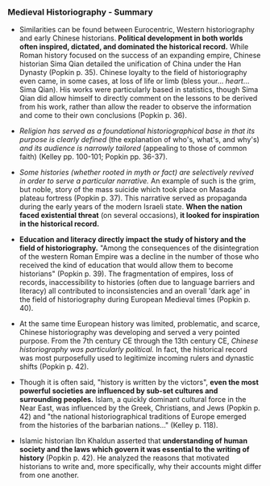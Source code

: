 ### Medieval Historiography - Summary

- Similarities can be found between Eurocentric, Western historiography and early Chinese historians. **Political development in both worlds often inspired, dictated, and dominated the historical record.** While Roman history focused on the success of an expanding empire, Chinese historian Sima Qian detailed the unification of China under the Han Dynasty (Popkin p. 35). Chinese loyalty to the field of historiography even came, in some cases, at loss of life or limb (bless your... _heart_... Sima Qian). His works were particularly based in statistics, though Sima Qian did allow himself to directly comment on the lessons to be derived from his work, rather than allow the reader to observe the information and come to their own conclusions (Popkin p. 36).

- _Religion has served as a foundational historiographical base in that its purpose is clearly defined_ (the explanation of who's, what's, and why's) _and its audience is narrowly tailored_ (appealing to those of common faith) (Kelley pp. 100-101; Popkin pp. 36-37).

- _Some histories (whether rooted in myth or fact) are selectively revived in order to serve a particular narrative._ An example of such is the grim, but noble, story of the mass suicide which took place on Masada plateau fortress (Popkin p. 37). This narrative served as propaganda during the early years of the modern Israeli state. **When the nation faced existential threat** (on several occasions), **it looked for inspiration in the historical record.**

- **Education and literacy directly impact the study of history and the field of historiography.** "Among the consequences of the disintegration of the western Roman Empire was a decline in the number of those who received the kind of education that would allow them to become historians" (Popkin p. 39). The fragmentation of empires, loss of records, inaccessibility to histories (often due to language barriers and literacy) all contributed to inconsistencies and an overall 'dark age' in the field of historiography during European Medieval times (Popkin p. 40). 

- At the same time European history was limited, problematic, and scarce, Chinese historiography was developing and served a very pointed purpose. From the 7th century CE through the 13th century CE, _Chinese historiography was particularly political._ In fact, the historical record was most purposefully used to legitimize incoming rulers and dynastic shifts (Popkin p. 42).

- Though it is often said, "history is written by the victors", **even the most powerful societies are influenced by sub-set cultures and surrounding peoples.** Islam, a quickly dominant cultural force in the Near East, was influenced by the Greek, Christians, and Jews (Popkin p. 42) and "the national historiographical traditions of Europe emerged from the histories of the barbarian nations..." (Kelley p. 118).

- Islamic historian Ibn Khaldun asserted that **understanding of human society and the laws which govern it was essential to the writing of history** (Popkin p. 42). He analyzed the reasons that motivated historians to write and, more specifically, why their accounts might differ from one another.
